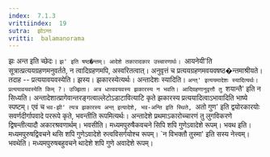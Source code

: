 ```yaml
---
index:  7.1.3
vrittiindex:  19
sutra:  झोऽन्तः
vritti:  balamanorama 
---
```


झः अन्त इति च्छेदः। `झ' इति षष्ठ�न्तम्। आदेशे तकारादकार उच्चारणार्थः। `आयनेयी'ति सूत्रात्प्रत्ययग्रहणमनुवर्तते, न त्वादिग्रहणमपि, अस्वरितत्वात्। अनुवृत्तं च प्रत्ययग्रहणमवयवषष्ठ�न्तमाश्रीयते। तदाह -- प्रत्ययावयवस्येति। झस्य। झकारस्येत्यर्थः। अन्तादेशः स्यादिति। `अन्त्' इत्ययमादेशः स्यादित्यर्थः। प्रत्ययावयवस्येति किम् ?। उज्झिता। अत्र धात्ववयवस्य झकारस्य न भवति। आदिग्रहणानुवृत्तौ तु `शयान्तै' इति न सिध्यति। अन्तादेशात्प्रागेवान्तरङ्गत्वाल्लेटोऽडाटावित्याटि कृते झकारस्य प्रत्ययादित्वाऽभावादिति भाष्ये स्पष्टम्। एवं च `भव-झी' त्यत्र झकारस्य अन्त् इत्यादेशे, भव-अन्ति इति स्थिते, `अतो गुण' इति द्वयोरकारयोः सवर्णदीर्गापवादे पररूपे कृते, भवन्तीति रूपमित्यर्थः। अन्तादेशे प्रथमाऽकारोच्चारणं तु लुगविकरणे द्विषन्तीत्यादौ अकारश्रवणार्थम्। भवसीति। मध्यमपुरुषैकवचने सिपि शपि गुणेऽवादेशे रूपम्। भवथ इति। मध्यमपुरुषद्विवचने थसि शपि गुणेऽवादेशे रुत्वविसर्गयोश्च रूपम्। `न विभक्तौ तुस्मा' इति सस्य नेत्त्वम्। भवथेति। मध्यमपुरुषबहुवचने थादेशे शपि गुणे अवादेशे रूपम्। 

